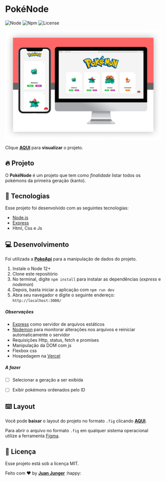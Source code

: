 # PokéNode

![Node](https://img.shields.io/badge/node-12.0-yellow) ![Npm](https://img.shields.io/badge/npm-6.0-blue) ![License](https://img.shields.io/badge/license-MIT-red)

![Frontend](./assets/mockup.png)

Clique **[AQUI](https://pokenode.vercel.app/)** para **visualizar** o projeto.



## :fire: Projeto

O **PokéNode** é um projeto que tem como *finalidade* listar todos os pokémons da primeira geração (kanto).



## :rocket: Tecnologias

Esse projeto foi desenvolvido com as seguintes tecnologias:

- [Node.js](https://nodejs.org/en/)
- [Express](https://expressjs.com/pt-br/)
- Html, Css e Js



## :computer: Desenvolvimento

Foi utilizada a **[PokeApi](https://pokeapi.co/)** para a manipulação de dados do projeto.

1. Instale o Node 12+
2. Clone este repositório
3. No terminal, digite `npm install` para instalar as dependências (*express* e *nodemon*)
4. Depois, basta iniciar a aplicação com `npm run dev` 
5. Abra seu navegador e digite o seguinte endereço: `http://localhost:3000/`



##### Observações

- [Express](https://expressjs.com/pt-br/) como servidor de arquivos estáticos
- [Nodemon](https://nodemon.io/) para monitorar alterações nos arquivos e reiniciar automaticamente o servidor
- Requisições Http, status, fetch e promises
- Manipulação da DOM com js
- Flexbox css
- Hospedagem na [Vercel](https://vercel.com/)



##### A fazer

- [ ] Selecionar a geração a ser exibida
- [ ] Exibir pokémons ordenados pelo ID



## :keyboard: Layout

Você pode **baixar** o layout do projeto no formato `.fig` clicando **[AQUI](./assets/pokenode.fig)**.

Para abrir o arquivo no formato `.fig` em qualquer sistema operacional utilize a ferramenta [Figma](https://figma.com/).



## :pencil: ​Licença

Esse projeto está sob a licença MIT. 





Feito com :heart: by **[Juan Junger](https://www.linkedin.com/in/juan-junger/)** :happy:

